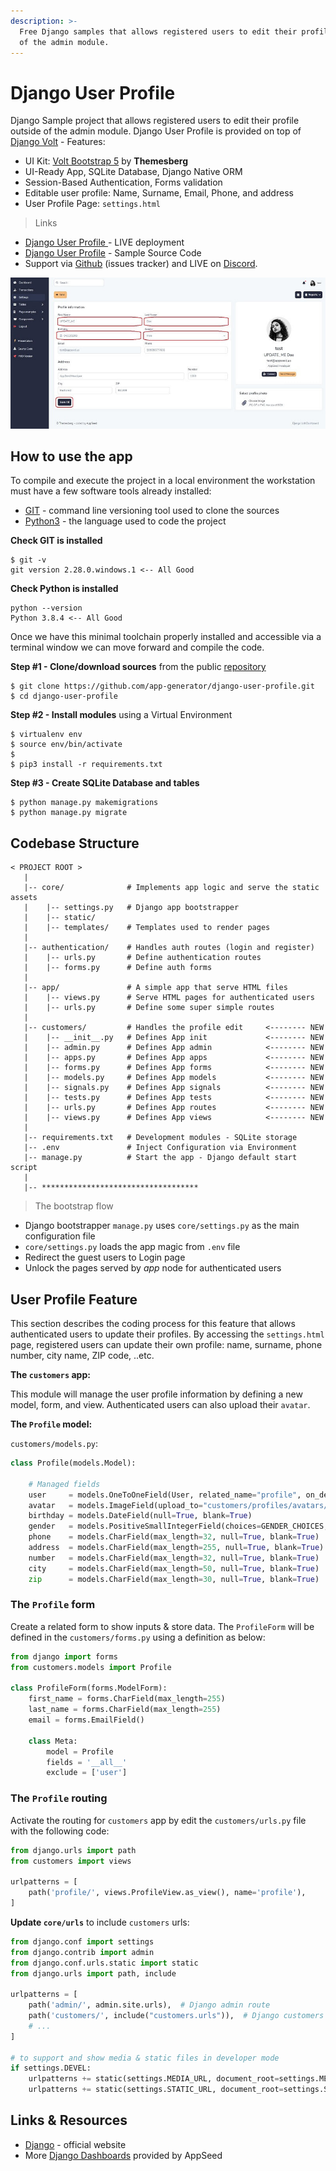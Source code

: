 ```yaml
---
description: >-
  Free Django samples that allows registered users to edit their profile outside
  of the admin module.
---
```


# Django User Profile

Django Sample project that allows registered users to edit their profile outside of the admin module. Django User Profile is provided on top of [Django Volt](https://github.com/app-generator/django-dashboard-volt) -  Features:

* UI Kit: [Volt Bootstrap 5](https://themesberg.com/product/admin-dashboard/volt-bootstrap-5-dashboard) by **Themesberg**
* UI-Ready App, SQLite Database, Django Native ORM
* Session-Based Authentication, Forms validation
* Editable user profile: Name, Surname, Email, Phone, and address
* User Profile Page:  `settings.html`

> Links

* [Django User Profile ](https://django-user-profile.appseed-srv1.com/) - LIVE deployment
* [Django User Profile](https://github.com/app-generator/django-user-profile) - Sample Source Code
* Support via [Github](https://github.com/app-generator/django-user-profile/issues) (issues tracker) and LIVE on [Discord](https://discord.gg/fZC6hup).

![Django User Profile - Free Sample.](../../.gitbook/assets/docs-sample-django-user-profile.jpg)


## How to use the app

To compile and execute the project in a local environment the workstation must have a few software tools already installed:

* [GIT](https://git-scm.com/) - command line versioning tool used to clone the sources
* [Python3](https://www.python.org/) - the language used to code the project 

**Check GIT is installed**

```
$ git -v
git version 2.28.0.windows.1 <-- All Good
```

**Check Python is installed**

```
python --version
Python 3.8.4 <-- All Good
```

Once we have this minimal toolchain properly installed and accessible via a terminal window we can move forward and compile the code.

**Step #1 - Clone/download sources** from the public [repository ](https://github.com/app-generator/django-user-profile)

```
$ git clone https://github.com/app-generator/django-user-profile.git
$ cd django-user-profile
```

**Step #2 - Install modules** using a Virtual Environment

```
$ virtualenv env
$ source env/bin/activate
$
$ pip3 install -r requirements.txt
```

**Step #3 - Create SQLite Database and tables**

```
$ python manage.py makemigrations
$ python manage.py migrate
```


## Codebase Structure

```
< PROJECT ROOT >
   |
   |-- core/              # Implements app logic and serve the static assets
   |    |-- settings.py   # Django app bootstrapper
   |    |-- static/
   |    |-- templates/    # Templates used to render pages
   |
   |-- authentication/    # Handles auth routes (login and register)
   |    |-- urls.py       # Define authentication routes  
   |    |-- forms.py      # Define auth forms  
   |
   |-- app/               # A simple app that serve HTML files
   |    |-- views.py      # Serve HTML pages for authenticated users
   |    |-- urls.py       # Define some super simple routes  
   |
   |-- customers/         # Handles the profile edit     <-------- NEW
   |    |-- __init__.py   # Defines App init             <-------- NEW
   |    |-- admin.py      # Defines App admin            <-------- NEW
   |    |-- apps.py       # Defines App apps             <-------- NEW
   |    |-- forms.py      # Defines App forms            <-------- NEW
   |    |-- models.py     # Defines App models           <-------- NEW
   |    |-- signals.py    # Defines App signals          <-------- NEW
   |    |-- tests.py      # Defines App tests            <-------- NEW
   |    |-- urls.py       # Defines App routes           <-------- NEW
   |    |-- views.py      # Defines App views            <-------- NEW
   |
   |-- requirements.txt   # Development modules - SQLite storage
   |-- .env               # Inject Configuration via Environment
   |-- manage.py          # Start the app - Django default start script
   |
   |-- ***********************************
```


> The bootstrap flow

* Django bootstrapper `manage.py` uses `core/settings.py` as the main configuration file
* `core/settings.py` loads the app magic from `.env` file
* Redirect the guest users to Login page
* Unlock the pages served by _app_ node for authenticated users


## User Profile Feature

This section describes the coding process for this feature that allows authenticated users to update their profiles. By accessing the `settings.html` page, registered users can update their own profile: name, surname, phone number, city name, ZIP code, ..etc.

**The `customers` app:**

This module will manage the user profile information by defining a new model, form, and view. Authenticated users can also upload their `avatar`.

**The `Profile` model:**

`customers/models.py`: 

```python
class Profile(models.Model):

    # Managed fields
    user     = models.OneToOneField(User, related_name="profile", on_delete=models.CASCADE)
    avatar   = models.ImageField(upload_to="customers/profiles/avatars/", null=True, blank=True)
    birthday = models.DateField(null=True, blank=True)
    gender   = models.PositiveSmallIntegerField(choices=GENDER_CHOICES, null=True, blank=True)
    phone    = models.CharField(max_length=32, null=True, blank=True)
    address  = models.CharField(max_length=255, null=True, blank=True)
    number   = models.CharField(max_length=32, null=True, blank=True)
    city     = models.CharField(max_length=50, null=True, blank=True)
    zip      = models.CharField(max_length=30, null=True, blank=True)
```


### The `Profile` form

Create a related form to show inputs & store data. The `ProfileForm` will be defined in the `customers/forms.py` using a definition as below:

```python
from django import forms
from customers.models import Profile

class ProfileForm(forms.ModelForm):
    first_name = forms.CharField(max_length=255)
    last_name = forms.CharField(max_length=255)
    email = forms.EmailField()

    class Meta:
        model = Profile
        fields = '__all__'
        exclude = ['user']
```

### The `Profile` routing

Activate the routing for `customers` app by edit the `customers/urls.py` file with the following code:

```python
from django.urls import path
from customers import views

urlpatterns = [
    path('profile/', views.ProfileView.as_view(), name='profile'),
]
```

**Update `core/urls`** to include `customers` urls:

```python
from django.conf import settings
from django.contrib import admin
from django.conf.urls.static import static
from django.urls import path, include

urlpatterns = [
    path('admin/', admin.site.urls),  # Django admin route
    path('customers/', include("customers.urls")),  # Django customers route
    # ...
]

# to support and show media & static files in developer mode
if settings.DEVEL:
    urlpatterns += static(settings.MEDIA_URL, document_root=settings.MEDIA_ROOT)
    urlpatterns += static(settings.STATIC_URL, document_root=settings.STATIC_ROOT)
```


## Links & Resources

* [Django](https://www.djangoproject.com/) - official website
* More [Django Dashboards](https://appseed.us/admin-dashboards/django) provided by AppSeed
